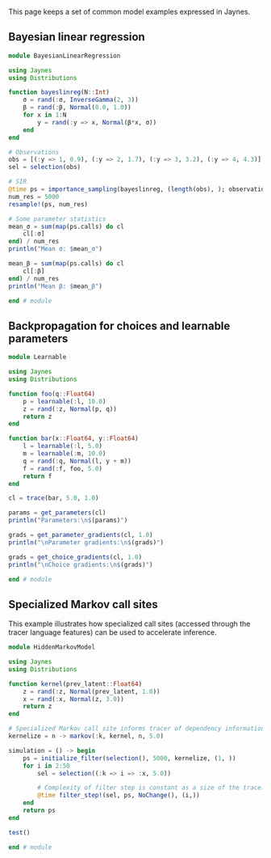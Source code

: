 This page keeps a set of common model examples expressed in Jaynes.

## Bayesian linear regression

```julia
module BayesianLinearRegression

using Jaynes
using Distributions

function bayeslinreg(N::Int)
    σ = rand(:σ, InverseGamma(2, 3))
    β = rand(:β, Normal(0.0, 1.0))
    for x in 1:N
        y = rand(:y => x, Normal(β*x, σ))
    end
end

# Observations
obs = [(:y => 1, 0.9), (:y => 2, 1.7), (:y => 3, 3.2), (:y => 4, 4.3)]
sel = selection(obs)

# SIR
@time ps = importance_sampling(bayeslinreg, (length(obs), ); observations = sel, num_samples = 20000)
num_res = 5000
resample!(ps, num_res)

# Some parameter statistics
mean_σ = sum(map(ps.calls) do cl
    cl[:σ]
end) / num_res
println("Mean σ: $mean_σ")

mean_β = sum(map(ps.calls) do cl
    cl[:β]
end) / num_res
println("Mean β: $mean_β")

end # module
```

## Backpropagation for choices and learnable parameters

```julia
module Learnable

using Jaynes
using Distributions

function foo(q::Float64)
    p = learnable(:l, 10.0)
    z = rand(:z, Normal(p, q))
    return z
end

function bar(x::Float64, y::Float64)
    l = learnable(:l, 5.0)
    m = learnable(:m, 10.0)
    q = rand(:q, Normal(l, y + m))
    f = rand(:f, foo, 5.0)
    return f
end

cl = trace(bar, 5.0, 1.0)

params = get_parameters(cl)
println("Parameters:\n$(params)")

grads = get_parameter_gradients(cl, 1.0)
println("\nParameter gradients:\n$(grads)")

grads = get_choice_gradients(cl, 1.0)
println("\nChoice gradients:\n$(grads)")

end # module
```

## Specialized Markov call sites

This example illustrates how specialized call sites (accessed through the tracer language features) can be used to accelerate inference.

```julia
module HiddenMarkovModel

using Jaynes
using Distributions

function kernel(prev_latent::Float64)
    z = rand(:z, Normal(prev_latent, 1.0))
    x = rand(:x, Normal(z, 3.0))
    return z
end

# Specialized Markov call site informs tracer of dependency information.
kernelize = n -> markov(:k, kernel, n, 5.0)

simulation = () -> begin
    ps = initialize_filter(selection(), 5000, kernelize, (1, ))
    for i in 2:50
        sel = selection((:k => i => :x, 5.0))

        # Complexity of filter step is constant as a size of the trace.
        @time filter_step!(sel, ps, NoChange(), (i,))
    end
    return ps
end

test()

end # module
```

